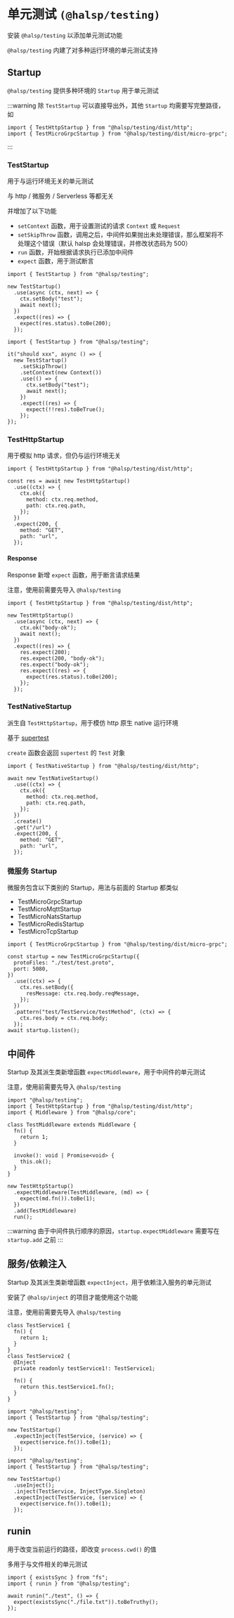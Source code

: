 # 单元测试 `(@halsp/testing)`

安装 `@halsp/testing` 以添加单元测试功能

`@halsp/testing` 内建了对多种运行环境的单元测试支持

## Startup

`@halsp/testing` 提供多种环境的 `Startup` 用于单元测试

:::warning
除 `TestStartup` 可以直接导出外，其他 `Startup` 均需要写完整路径，如

```TS
import { TestHttpStartup } from "@halsp/testing/dist/http";
import { TestMicroGrpcStartup } from "@halsp/testing/dist/micro-grpc";
```

:::

### TestStartup

用于与运行环境无关的单元测试

与 http / 微服务 / Serverless 等都无关

并增加了以下功能

- `setContext` 函数，用于设置测试的请求 `Context` 或 `Request`
- `setSkipThrow` 函数，调用之后，中间件如果抛出未处理错误，那么框架将不处理这个错误（默认 halsp 会处理错误，并修改状态码为 500）
- `run` 函数，开始根据请求执行已添加中间件
- `expect` 函数，用于测试断言

```TS
import { TestStartup } from "@halsp/testing";

new TestStartup()
  .use(async (ctx, next) => {
    ctx.setBody("test");
    await next();
  })
  .expect((res) => {
    expect(res.status).toBe(200);
  });
```

```TS
import { TestStartup } from "@halsp/testing";

it("should xxx", async () => {
  new TestStartup()
    .setSkipThrow()
    .setContext(new Context())
    .use(() => {
      ctx.setBody("test");
      await next();
    })
    .expect((res) => {
      expect(!!res).toBeTrue();
    });
});
```

### TestHttpStartup

用于模拟 http 请求，但仍与运行环境无关

```TS
import { TestHttpStartup } from "@halsp/testing/dist/http";

const res = await new TestHttpStartup()
  .use((ctx) => {
    ctx.ok({
      method: ctx.req.method,
      path: ctx.req.path,
    });
  })
  .expect(200, {
    method: "GET",
    path: "url",
  });
```

#### Response

Response 新增 `expect` 函数，用于断言请求结果

注意，使用前需要先导入 `@halsp/testing`

```TS
import { TestHttpStartup } from "@halsp/testing/dist/http";

new TestHttpStartup()
  .use(async (ctx, next) => {
    ctx.ok("body-ok");
    await next();
  })
  .expect((res) => {
    res.expect(200);
    res.expect(200, "body-ok");
    res.expect("body-ok");
    res.expect((res) => {
      expect(res.status).toBe(200);
    });
  });
```

### TestNativeStartup

派生自 `TestHttpStartup`，用于模仿 http 原生 native 运行环境

基于 [supertest](https://github.com/visionmedia/supertest)

`create` 函数会返回 `supertest` 的 `Test` 对象

```TS
import { TestNativeStartup } from "@halsp/testing/dist/http";

await new TestNativeStartup()
  .use((ctx) => {
    ctx.ok({
      method: ctx.req.method,
      path: ctx.req.path,
    });
  })
  .create()
  .get("/url")
  .expect(200, {
    method: "GET",
    path: "url",
  });
```

### 微服务 Startup

微服务包含以下类别的 Startup，用法与前面的 Startup 都类似

- TestMicroGrpcStartup
- TestMicroMqttStartup
- TestMicroNatsStartup
- TestMicroRedisStartup
- TestMicroTcpStartup

```TS
import { TestMicroGrpcStartup } from "@halsp/testing/dist/micro-grpc";

const startup = new TestMicroGrpcStartup({
  protoFiles: "./test/test.proto",
  port: 5080,
})
  .use((ctx) => {
    ctx.res.setBody({
      resMessage: ctx.req.body.reqMessage,
    });
  })
  .pattern("test/TestService/testMethod", (ctx) => {
    ctx.res.body = ctx.req.body;
  });
await startup.listen();
```

## 中间件

Startup 及其派生类新增函数 `expectMiddleware`，用于中间件的单元测试

注意，使用前需要先导入 `@halsp/testing`

```TS
import "@halsp/testing";
import { TestHttpStartup } from "@halsp/testing/dist/http";
import { Middleware } from "@halsp/core";

class TestMiddleware extends Middleware {
  fn() {
    return 1;
  }

  invoke(): void | Promise<void> {
    this.ok();
  }
}

new TestHttpStartup()
  .expectMiddleware(TestMiddleware, (md) => {
    expect(md.fn()).toBe(1);
  })
  .add(TestMiddleware)
  run();
```

:::warning
由于中间件执行顺序的原因，`startup.expectMiddleware` 需要写在 `startup.add` 之前
:::

## 服务/依赖注入

Startup 及其派生类新增函数 `expectInject`，用于依赖注入服务的单元测试

安装了 `@halsp/inject` 的项目才能使用这个功能

注意，使用前需要先导入 `@halsp/testing`

```TS
class TestService1 {
  fn() {
    return 1;
  }
}
class TestService2 {
  @Inject
  private readonly testService1!: TestService1;

  fn() {
    return this.testService1.fn();
  }
}
```

```TS
import "@halsp/testing";
import { TestStartup } from "@halsp/testing";

new TestStartup()
  .expectInject(TestService, (service) => {
    expect(service.fn()).toBe(1);
  });
```

```TS
import "@halsp/testing";
import { TestStartup } from "@halsp/testing";

new TestStartup()
  .useInject();
  .inject(TestService, InjectType.Singleton)
  .expectInject(TestService, (service) => {
    expect(service.fn()).toBe(1);
  });
```

## runin

用于改变当前运行的路径，即改变 `process.cwd()` 的值

多用于与文件相关的单元测试

```TS
import { existsSync } from "fs";
import { runin } from "@halsp/testing";

await runin("./test", () => {
  expect(existsSync("./file.txt")).toBeTruthy();
});
```
